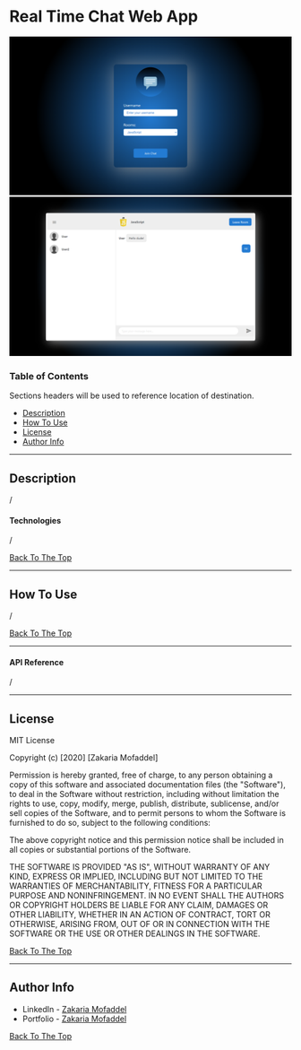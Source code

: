 # Real Time Chat Web App

![Project Image](/public/imgs/access-screenshot.png)  
![Project Image](/public/imgs/chat-screenshot.png)

### Table of Contents

Sections headers will be used to reference location of destination.

- [Description](#description)
- [How To Use](#how-to-use)
- [License](#license)
- [Author Info](#author-info)

---

## Description

/

#### Technologies

/

[Back To The Top](#real-time-chat-web-app)

---

## How To Use

/

[Back To The Top](#real-time-chat-web-app)

---

#### API Reference

/

---

## License

MIT License

Copyright (c) [2020] [Zakaria Mofaddel]

Permission is hereby granted, free of charge, to any person obtaining a copy
of this software and associated documentation files (the "Software"), to deal
in the Software without restriction, including without limitation the rights
to use, copy, modify, merge, publish, distribute, sublicense, and/or sell
copies of the Software, and to permit persons to whom the Software is
furnished to do so, subject to the following conditions:

The above copyright notice and this permission notice shall be included in all
copies or substantial portions of the Software.

THE SOFTWARE IS PROVIDED "AS IS", WITHOUT WARRANTY OF ANY KIND, EXPRESS OR
IMPLIED, INCLUDING BUT NOT LIMITED TO THE WARRANTIES OF MERCHANTABILITY,
FITNESS FOR A PARTICULAR PURPOSE AND NONINFRINGEMENT. IN NO EVENT SHALL THE
AUTHORS OR COPYRIGHT HOLDERS BE LIABLE FOR ANY CLAIM, DAMAGES OR OTHER
LIABILITY, WHETHER IN AN ACTION OF CONTRACT, TORT OR OTHERWISE, ARISING FROM,
OUT OF OR IN CONNECTION WITH THE SOFTWARE OR THE USE OR OTHER DEALINGS IN THE
SOFTWARE.

[Back To The Top](#real-time-chat-web-app)

---

## Author Info

- LinkedIn - [Zakaria Mofaddel](https://www.linkedin.com/in/zakaria-mofaddel-171351181/)
- Portfolio - [Zakaria Mofaddel](https://zakariamofaddel.netlify.app/)

[Back To The Top](#real-time-chat-web-app)
